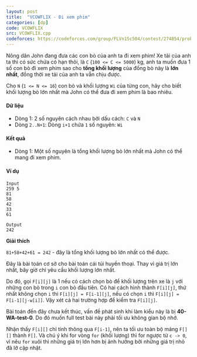 ```yaml
---
layout: post
title:  "VCOWFLIX - Đi xem phim"
categories: [dp]
code: VCOWFLIX
src: VCOWFLIX.cpp
codeforces: https://codeforces.com/group/FLVn1Sc504/contest/274854/problem/X
---
```


Nông dân John đang đưa các con bò của anh ta đi xem phim! Xe tải của anh ta thì có sức chứa có hạn thôi, là `C` (`100 <= C <= 5000`) kg, anh ta muốn đưa 1 số con bò đi xem phim sao cho **tổng khối lượng** của đống bò này là **lớn nhất**, đồng thời xe tải của anh ta vẫn chịu được.

Cho `N` (`1 <= N <= 16`) con bò và khối lượng `Wi` của từng con, hãy cho biết khối lượng bò lớn nhất mà John có thể đưa đi xem phim là bao nhiêu.

#### Dữ liệu

*   Dòng 1: 2 số nguyên cách nhau bởi dấu cách: `C` và `N`
*   Dòng `2..N+1`: Dòng `i+1` chứa `1` số nguyên: `Wi`

#### Kết quả

*   Dòng 1: Một số nguyên là tổng khối lượng bò lớn nhất mà John có thể mang đi xem phim.

#### Ví dụ

```
Input
259 5
81
58
42
33
61

Output
242
```

**Giải thích**

`81+58+42+61 = 242` - đây là tổng khối lượng bò lớn nhất có thể được.

<!--more-->



Đây là bài toán cơ sở cho bài toán cái túi huyền thoại. Thay vì giá trị lớn nhất, bây giờ chỉ yêu cầu khối lượng lớn nhất.

Do đó, gọi `F[i][j]` là 1 nếu có cách chọn bò để khối lượng trên xe là `j` với những con bò trong `i` con bò đầu tiên. Có hai cách hình thành `F[i][j]`, thứ nhất không chọn `i` thì `F[i][j] = F[i-1][j]`, nếu có chọn `i` thì `F[i][j] = F[i-1][j-w[i]]`. Vậy xét cả hai trường hợp để kiểm tra `F[i][j]`. 

Bài toán đến đây chưa kết thúc, vấn đề phát sinh khi làm kiểu này là bị **40-WA-test-0**. Do đó muốn full test bài này phải tối ưu không gian bộ nhớ. 

Nhận thấy `F[i][]` chỉ tính thông qua `F[i-1]`, nên ta tối ưu toàn bộ mảng `F[][]` thành `F[]`. Và chú ý khi for vòng `for` (khối lượng) thì for ngược từ `c -> 0`, vì nêu `for` xuôi thì những giá trị lớn hơn bị ảnh hưởng bởi những giá trị nhỏ đã lỡ cập nhật.
